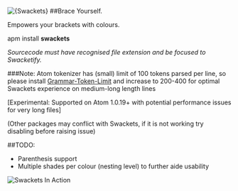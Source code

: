![{Swackets}](http://i.imgur.com/KP9bxf0.png)
##Brace Yourself.

Empowers your brackets with colours.

apm install **swackets**

*Sourcecode must have recognised file extension and be focused to Swacketify.*

###Note: Atom tokenizer has (small) limit of 100 tokens parsed per line, so please install [Grammar-Token-Limit](https://atom.io/packages/grammar-token-limit) and increase to 200-400 for optimal Swackets experience on medium-long length lines

[Experimental: Supported on Atom 1.0.19+ with potential performance issues for very long files]

(Other packages may conflict with Swackets, if it is not working try disabling before raising issue)

##TODO:

- Parenthesis support
- Multiple shades per colour (nesting level) to further aide usability

![Swackets In Action](http://i.imgur.com/Wjkwp35.png)
